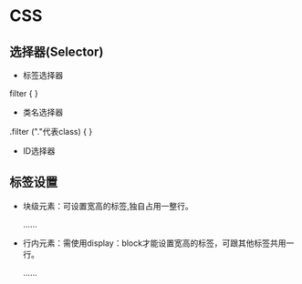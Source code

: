 # CSS

## 选择器(Selector)

+ 标签选择器

filter
{
}

+ 类名选择器

.filter ("."代表class)
{
}

+ ID选择器

## 标签设置

+ 块级元素：可设置宽高的标签,独自占用一整行。
  
  <div></div>……
  
+ 行内元素：需使用display：block才能设置宽高的标签，可跟其他标签共用一行。
  
  <a></a>……
  

